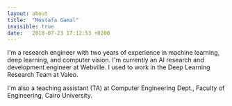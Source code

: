 ```yaml
---
layout: about
title:  "Mostafa Gamal"
invisible: true
date:   2018-07-23 17:12:53 +0200
---
```

I'm a research engineer with two years of experience in machine learning, deep learning, and computer vision.
I'm currently an AI research and development engineer at Webville. 
I used to work in the Deep Learning Research Team at Valeo.

I'm also a teaching assistant (TA) at Computer Engineering Dept., Faculty of Engineering, Cairo University.
